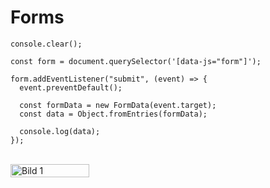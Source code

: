 # Forms

```
console.clear();

const form = document.querySelector('[data-js="form"]');

form.addEventListener("submit", (event) => {
  event.preventDefault();

  const formData = new FormData(event.target);
  const data = Object.fromEntries(formData);

  console.log(data);
});
```

<br>
<div style="display: flex;">
    <img src="forms_formvalidation.png" alt="Bild 1" style="width: 50%;">
</div>
<br>